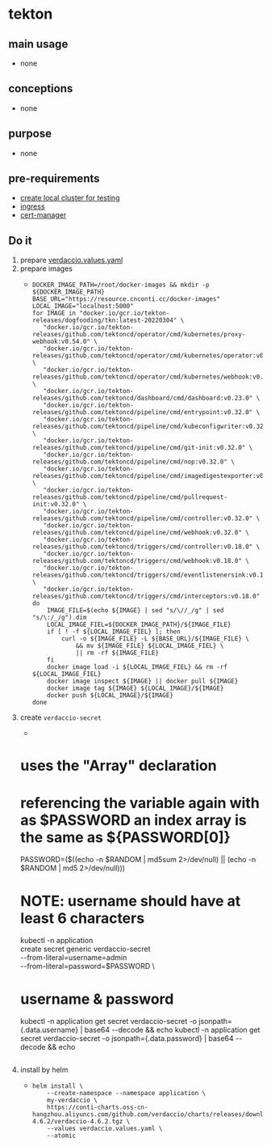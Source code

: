 # tekton

## main usage

* none

## conceptions

* none

## purpose
* none

## pre-requirements
* [create local cluster for testing](../resources/local.cluster.for.testing.md)
* [ingress](../basic/ingress.nginx.md)
* [cert-manager](../basic/cert.manager.md)

## Do it

1. prepare [verdaccio.values.yaml](resources/verdaccio.values.yaml.md)
2. prepare images
    * ```shell  
      DOCKER_IMAGE_PATH=/root/docker-images && mkdir -p ${DOCKER_IMAGE_PATH}
      BASE_URL="https://resource.cnconti.cc/docker-images"
      LOCAL_IMAGE="localhost:5000"
      for IMAGE in "docker.io/gcr.io/tekton-releases/dogfooding/tkn:latest-20220304" \
         "docker.io/gcr.io/tekton-releases/github.com/tektoncd/operator/cmd/kubernetes/proxy-webhook:v0.54.0" \
         "docker.io/gcr.io/tekton-releases/github.com/tektoncd/operator/cmd/kubernetes/operator:v0.54.0" \
         "docker.io/gcr.io/tekton-releases/github.com/tektoncd/operator/cmd/kubernetes/webhook:v0.54.0" \
         "docker.io/gcr.io/tekton-releases/github.com/tektoncd/dashboard/cmd/dashboard:v0.23.0" \
         "docker.io/gcr.io/tekton-releases/github.com/tektoncd/pipeline/cmd/entrypoint:v0.32.0" \
         "docker.io/gcr.io/tekton-releases/github.com/tektoncd/pipeline/cmd/kubeconfigwriter:v0.32.0" \
         "docker.io/gcr.io/tekton-releases/github.com/tektoncd/pipeline/cmd/git-init:v0.32.0" \
         "docker.io/gcr.io/tekton-releases/github.com/tektoncd/pipeline/cmd/nop:v0.32.0" \
         "docker.io/gcr.io/tekton-releases/github.com/tektoncd/pipeline/cmd/imagedigestexporter:v0.32.0" \
         "docker.io/gcr.io/tekton-releases/github.com/tektoncd/pipeline/cmd/pullrequest-init:v0.32.0" \
         "docker.io/gcr.io/tekton-releases/github.com/tektoncd/pipeline/cmd/controller:v0.32.0" \
         "docker.io/gcr.io/tekton-releases/github.com/tektoncd/pipeline/cmd/webhook:v0.32.0" \
         "docker.io/gcr.io/tekton-releases/github.com/tektoncd/triggers/cmd/controller:v0.18.0" \
         "docker.io/gcr.io/tekton-releases/github.com/tektoncd/triggers/cmd/webhook:v0.18.0" \
         "docker.io/gcr.io/tekton-releases/github.com/tektoncd/triggers/cmd/eventlistenersink:v0.18.0" \
         "docker.io/gcr.io/tekton-releases/github.com/tektoncd/triggers/cmd/interceptors:v0.18.0"
      do
          IMAGE_FILE=$(echo ${IMAGE} | sed "s/\//_/g" | sed "s/\:/_/g").dim
          LOCAL_IMAGE_FIEL=${DOCKER_IMAGE_PATH}/${IMAGE_FILE}
          if [ ! -f ${LOCAL_IMAGE_FIEL} ]; then
              curl -o ${IMAGE_FILE} -L ${BASE_URL}/${IMAGE_FILE} \
                  && mv ${IMAGE_FILE} ${LOCAL_IMAGE_FIEL} \
                  || rm -rf ${IMAGE_FILE}
          fi
          docker image load -i ${LOCAL_IMAGE_FIEL} && rm -rf ${LOCAL_IMAGE_FIEL}
          docker image inspect ${IMAGE} || docker pull ${IMAGE}
          docker image tag ${IMAGE} ${LOCAL_IMAGE}/${IMAGE}
          docker push ${LOCAL_IMAGE}/${IMAGE}
      done
      ```
3. create `verdaccio-secret`
    * ```shell
     # uses the "Array" declaration
     # referencing the variable again with as $PASSWORD an index array is the same as ${PASSWORD[0]}
     PASSWORD=($((echo -n $RANDOM | md5sum 2>/dev/null) || (echo -n $RANDOM | md5 2>/dev/null)))
     # NOTE: username should have at least 6 characters
     kubectl -n application \
         create secret generic verdaccio-secret \
         --from-literal=username=admin \
         --from-literal=password=$PASSWORD \
     # username & password
     kubectl -n application get secret verdaccio-secret -o jsonpath={.data.username} | base64 --decode && echo
     kubectl -n application get secret verdaccio-secret -o jsonpath={.data.password} | base64 --decode && echo
     ```
4. install by helm
    * ```shell
      helm install \
          --create-namespace --namespace application \
          my-verdaccio \
          https://conti-charts.oss-cn-hangzhou.aliyuncs.com/github.com/verdaccio/charts/releases/download/verdaccio-4.6.2/verdaccio-4.6.2.tgz \
          --values verdaccio.values.yaml \
          --atomic
      ```
